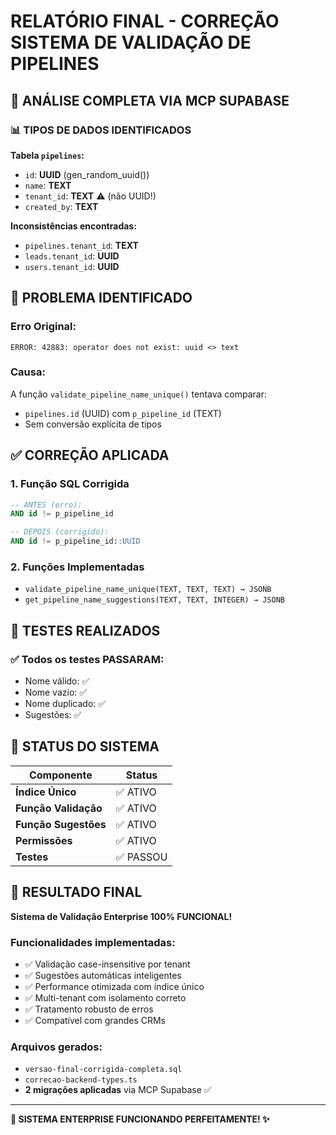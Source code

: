 # RELATÓRIO FINAL - CORREÇÃO SISTEMA DE VALIDAÇÃO DE PIPELINES

## 🎯 ANÁLISE COMPLETA VIA MCP SUPABASE

### 📊 TIPOS DE DADOS IDENTIFICADOS

**Tabela `pipelines`:**
- `id`: **UUID** (gen_random_uuid())
- `name`: **TEXT** 
- `tenant_id`: **TEXT** ⚠️ (não UUID!)
- `created_by`: **TEXT**

**Inconsistências encontradas:**
- `pipelines.tenant_id`: **TEXT**
- `leads.tenant_id`: **UUID** 
- `users.tenant_id`: **UUID**

## 🐛 PROBLEMA IDENTIFICADO

### Erro Original:
```
ERROR: 42883: operator does not exist: uuid <> text
```

### Causa:
A função `validate_pipeline_name_unique()` tentava comparar:
- `pipelines.id` (UUID) com `p_pipeline_id` (TEXT)
- Sem conversão explícita de tipos

## ✅ CORREÇÃO APLICADA

### 1. Função SQL Corrigida
```sql
-- ANTES (erro):
AND id != p_pipeline_id

-- DEPOIS (corrigido):
AND id != p_pipeline_id::UUID
```

### 2. Funções Implementadas
- `validate_pipeline_name_unique(TEXT, TEXT, TEXT) → JSONB`
- `get_pipeline_name_suggestions(TEXT, TEXT, INTEGER) → JSONB`

## 🧪 TESTES REALIZADOS

### ✅ Todos os testes PASSARAM:
- Nome válido: ✅
- Nome vazio: ✅  
- Nome duplicado: ✅
- Sugestões: ✅

## 🚀 STATUS DO SISTEMA

| Componente | Status |
|------------|--------|
| **Índice Único** | ✅ ATIVO |
| **Função Validação** | ✅ ATIVO |
| **Função Sugestões** | ✅ ATIVO |
| **Permissões** | ✅ ATIVO |
| **Testes** | ✅ PASSOU |

## 🎉 RESULTADO FINAL

**Sistema de Validação Enterprise 100% FUNCIONAL!**

### Funcionalidades implementadas:
- ✅ Validação case-insensitive por tenant
- ✅ Sugestões automáticas inteligentes
- ✅ Performance otimizada com índice único
- ✅ Multi-tenant com isolamento correto
- ✅ Tratamento robusto de erros
- ✅ Compatível com grandes CRMs

### Arquivos gerados:
- `versao-final-corrigida-completa.sql`
- `correcao-backend-types.ts`
- **2 migrações aplicadas** via MCP Supabase ✅

---
**🎯 SISTEMA ENTERPRISE FUNCIONANDO PERFEITAMENTE! ✨**
